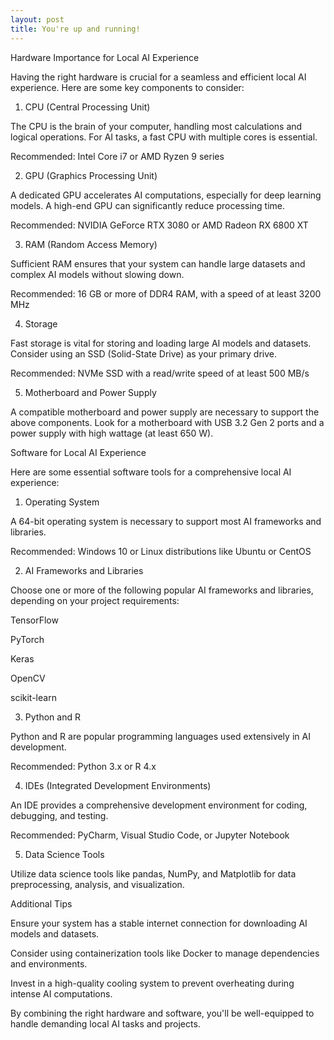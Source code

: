 ```yaml
---
layout: post
title: You're up and running!
---
```



Hardware Importance for Local AI Experience

Having the right hardware is crucial for a seamless and efficient local AI experience. Here are some key components to consider:


1. CPU (Central Processing Unit)

The CPU is the brain of your computer, handling most calculations and logical operations. For AI tasks, a fast CPU with multiple cores is essential.



Recommended: Intel Core i7 or AMD Ryzen 9 series


2. GPU (Graphics Processing Unit)

A dedicated GPU accelerates AI computations, especially for deep learning models. A high-end GPU can significantly reduce processing time.



Recommended: NVIDIA GeForce RTX 3080 or AMD Radeon RX 6800 XT


3. RAM (Random Access Memory)

Sufficient RAM ensures that your system can handle large datasets and complex AI models without slowing down.



Recommended: 16 GB or more of DDR4 RAM, with a speed of at least 3200 MHz


4. Storage

Fast storage is vital for storing and loading large AI models and datasets. Consider using an SSD (Solid-State Drive) as your primary drive.



Recommended: NVMe SSD with a read/write speed of at least 500 MB/s


5. Motherboard and Power Supply

A compatible motherboard and power supply are necessary to support the above components. Look for a motherboard with USB 3.2 Gen 2 ports and a power supply with high wattage (at least 650 W).


Software for Local AI Experience

Here are some essential software tools for a comprehensive local AI experience:


1. Operating System

A 64-bit operating system is necessary to support most AI frameworks and libraries.



Recommended: Windows 10 or Linux distributions like Ubuntu or CentOS


2. AI Frameworks and Libraries

Choose one or more of the following popular AI frameworks and libraries, depending on your project requirements:



TensorFlow

PyTorch

Keras

OpenCV

scikit-learn


3. Python and R

Python and R are popular programming languages used extensively in AI development.



Recommended: Python 3.x or R 4.x


4. IDEs (Integrated Development Environments)

An IDE provides a comprehensive development environment for coding, debugging, and testing.



Recommended: PyCharm, Visual Studio Code, or Jupyter Notebook


5. Data Science Tools

Utilize data science tools like pandas, NumPy, and Matplotlib for data preprocessing, analysis, and visualization.


Additional Tips



Ensure your system has a stable internet connection for downloading AI models and datasets.

Consider using containerization tools like Docker to manage dependencies and environments.

Invest in a high-quality cooling system to prevent overheating during intense AI computations.


By combining the right hardware and software, you'll be well-equipped to handle demanding local AI tasks and projects.
